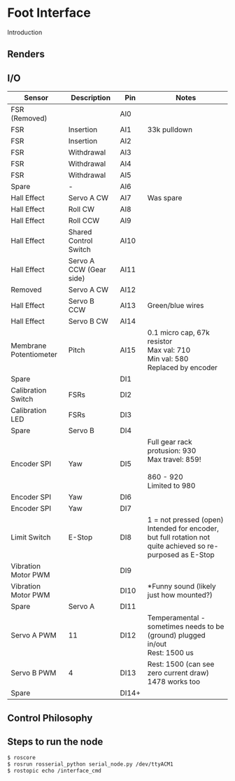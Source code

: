 # Foot Interface
Introduction 

## Renders


## I/O
| Sensor                 | Description             | Pin   | Notes                                                                                                         |
| ---------------------- | ----------------------- | ----- | ------------------------------------------------------------------------------------------------------------- |
| FSR (Removed)          |                         | AI0   |                                                                                                               |
| FSR                    | Insertion               | AI1   | 33k pulldown                                                                                                  |
| FSR                    | Insertion               | AI2   |                                                                                                               |
| FSR                    | Withdrawal              | AI3   |                                                                                                               |
| FSR                    | Withdrawal              | AI4   |                                                                                                               |
| FSR                    | Withdrawal              | AI5   |                                                                                                               |
| Spare                  | \-                      | AI6   |                                                                                                               |
| Hall Effect            | Servo A CW              | AI7   | Was spare                                                                                                     |
| Hall Effect            | Roll CW                 | AI8   |                                                                                                               |
| Hall Effect            | Roll CCW                | AI9   |                                                                                                               |
| Hall Effect            | Shared Control Switch   | AI10  |                                                                                                               |
| Hall Effect            | Servo A CCW (Gear side) | AI11  |                                                                                                               |
| Removed                | Servo A CW              | AI12  |                                                                                                               |
| Hall Effect            | Servo B CCW             | AI13  | Green/blue wires                                                                                              |
| Hall Effect            | Servo B CW              | AI14  |                                                                                                               |
| Membrane Potentiometer | Pitch                   | AI15  | 0.1 micro cap, 67k resistor<br>Max val: 710<br>Min val: 580<br>Replaced by encoder                            |
| Spare                  |                         | DI1   |                                                                                                               |
| Calibration Switch     | FSRs                    | DI2   |                                                                                                               |
| Calibration LED        | FSRs                    | DI3   |                                                                                                               |
| Spare                  | Servo B                 | DI4   |                                                                                                               |
| Encoder SPI            | Yaw                     | DI5   | Full gear rack protusion: 930<br>Max travel: 859!<br><br>860 - 920<br>Limited to 980                          |
| Encoder SPI            | Yaw                     | DI6   |                                                                                                               |
| Encoder SPI            | Yaw                     | DI7   |                                                                                                               |
| Limit Switch           | E-Stop                  | DI8   | 1 = not pressed (open)<br>Intended for encoder, but full rotation not quite achieved so re-purposed as E-Stop |
| Vibration Motor PWM    |                         | DI9   |                                                                                                               |
| Vibration Motor PWM    |                         | DI10  | \*Funny sound (likely just how mounted?)                                                                      |
| Spare                  | Servo A                 | DI11  |                                                                                                               |
| Servo A PWM            | 11                      | DI12  | Temperamental - sometimes needs to be (ground) plugged in/out<br>Rest: 1500 us                                |
| Servo B PWM            | 4                       | DI13  | Rest: 1500 (can see zero current draw)<br>1478 works too                                                      |
| Spare                  |                         | DI14+ |                                                                                                               |

## Control Philosophy

## Steps to run the node
```Bash
$ roscore
$ rosrun rosserial_python serial_node.py /dev/ttyACM1
$ rostopic echo /interface_cmd
```
